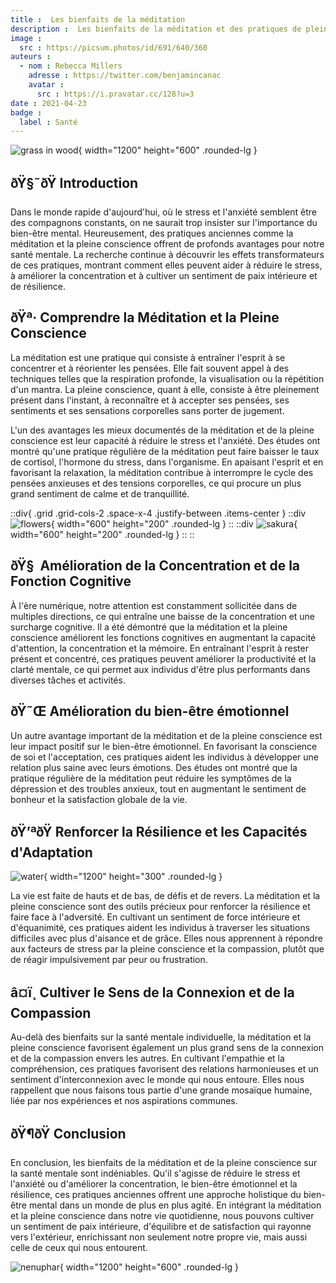 ```yaml
---
title :  Les bienfaits de la méditation
description :  Les bienfaits de la méditation et des pratiques de pleine conscience sur la santé mentale 
image :
  src : https://picsum.photos/id/691/640/360
auteurs :
  - nom : Rebecca Millers
    adresse : https://twitter.com/benjamincanac
    avatar :
      src : https://i.pravatar.cc/128?u=3
date : 2021-04-23
badge :
  label : Santé
---
```


![grass in wood](https://picsum.photos/id/55/1200/600){ width="1200" height="600" .rounded-lg }

## ðŸ§˜ðŸ Introduction

Dans le monde rapide d'aujourd'hui, où le stress et l'anxiété semblent être des compagnons constants, on ne saurait trop insister sur l'importance du bien-être mental. Heureusement, des pratiques anciennes comme la méditation et la pleine conscience offrent de profonds avantages pour notre santé mentale. La recherche continue à découvrir les effets transformateurs de ces pratiques, montrant comment elles peuvent aider à réduire le stress, à améliorer la concentration et à cultiver un sentiment de paix intérieure et de résilience.

## ðŸª· Comprendre la Méditation et la Pleine Conscience

La méditation est une pratique qui consiste à entraîner l'esprit à se concentrer et à réorienter les pensées. Elle fait souvent appel à des techniques telles que la respiration profonde, la visualisation ou la répétition d'un mantra. La pleine conscience, quant à elle, consiste à être pleinement présent dans l'instant, à reconnaître et à accepter ses pensées, ses sentiments et ses sensations corporelles sans porter de jugement.

L'un des avantages les mieux documentés de la méditation et de la pleine conscience est leur capacité à réduire le stress et l'anxiété. Des études ont montré qu'une pratique régulière de la méditation peut faire baisser le taux de cortisol, l'hormone du stress, dans l'organisme. En apaisant l'esprit et en favorisant la relaxation, la méditation contribue à interrompre le cycle des pensées anxieuses et des tensions corporelles, ce qui procure un plus grand sentiment de calme et de tranquillité.

::div{ .grid .grid-cols-2 .space-x-4 .justify-between .items-center }
  ::div
    ![flowers](https://picsum.photos/id/106/600/200){ width="600" height="200" .rounded-lg }
  ::
  ::div
    ![sakura](https://picsum.photos/id/82/600/200){ width="600" height="200" .rounded-lg }
  ::
::


## ðŸ§  Amélioration de la Concentration et de la Fonction Cognitive

À l'ère numérique, notre attention est constamment sollicitée dans de multiples directions, ce qui entraîne une baisse de la concentration et une surcharge cognitive. Il a été démontré que la méditation et la pleine conscience améliorent les fonctions cognitives en augmentant la capacité d'attention, la concentration et la mémoire. En entraînant l'esprit à rester présent et concentré, ces pratiques peuvent améliorer la productivité et la clarté mentale, ce qui permet aux individus d'être plus performants dans diverses tâches et activités.

## ðŸ˜Œ Amélioration du bien-être émotionnel

Un autre avantage important de la méditation et de la pleine conscience est leur impact positif sur le bien-être émotionnel. En favorisant la conscience de soi et l'acceptation, ces pratiques aident les individus à développer une relation plus saine avec leurs émotions. Des études ont montré que la pratique régulière de la méditation peut réduire les symptômes de la dépression et des troubles anxieux, tout en augmentant le sentiment de bonheur et la satisfaction globale de la vie.

## ðŸ’ªðŸ Renforcer la Résilience et les Capacités d'Adaptation

![water](https://picsum.photos/id/126/1200/300){ width="1200" height="300" .rounded-lg }

La vie est faite de hauts et de bas, de défis et de revers. La méditation et la pleine conscience sont des outils précieux pour renforcer la résilience et faire face à l'adversité. En cultivant un sentiment de force intérieure et d'équanimité, ces pratiques aident les individus à traverser les situations difficiles avec plus d'aisance et de grâce. Elles nous apprennent à répondre aux facteurs de stress par la pleine conscience et la compassion, plutôt que de réagir impulsivement par peur ou frustration.

## â¤ï¸ Cultiver le Sens de la Connexion et de la Compassion

Au-delà des bienfaits sur la santé mentale individuelle, la méditation et la pleine conscience favorisent également un plus grand sens de la connexion et de la compassion envers les autres. En cultivant l'empathie et la compréhension, ces pratiques favorisent des relations harmonieuses et un sentiment d'interconnexion avec le monde qui nous entoure. Elles nous rappellent que nous faisons tous partie d'une grande mosaïque humaine, liée par nos expériences et nos aspirations communes.

## ðŸ¶ðŸ Conclusion

En conclusion, les bienfaits de la méditation et de la pleine conscience sur la santé mentale sont indéniables. Qu'il s'agisse de réduire le stress et l'anxiété ou d'améliorer la concentration, le bien-être émotionnel et la résilience, ces pratiques anciennes offrent une approche holistique du bien-être mental dans un monde de plus en plus agité. En intégrant la méditation et la pleine conscience dans notre vie quotidienne, nous pouvons cultiver un sentiment de paix intérieure, d'équilibre et de satisfaction qui rayonne vers l'extérieur, enrichissant non seulement notre propre vie, mais aussi celle de ceux qui nous entourent.

![nenuphar](https://picsum.photos/id/306/1200/600){ width="1200" height="600" .rounded-lg }
